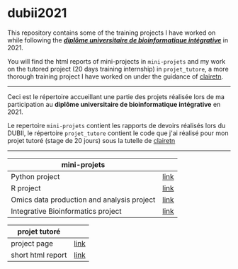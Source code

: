 # dubii2021

This repository contains some of the training projects I have worked on while following the **[_diplôme universitaire de bioinformatique intégrative_](https://odf.u-paris.fr/fr/offre-de-formation/diplome-d-universite-du-diu-1/sciences-technologies-sante-STS/du-bioinformatique-integrative-dubii-DUSBIIN_118.html)** in 2021.

You will find the html reports of mini-projects in `mini-projets` and my work on the tutored project (20 days training internship) in `projet_tutore`, a more thorough training project I have worked on under the guidance of [clairetn](https://github.com/clairetn).

_________


Ceci est le répertoire accueillant une partie des projets réalisée lors de ma participation au **diplôme universitaire de bioinformatique intégrative** en 2021.

Le repertoire `mini-projets` contient les rapports de devoirs réalisés lors du DUBII, le répertoire `projet_tutore` contient le code que j'ai réalisé pour mon projet tutoré (stage de 20 jours) sous la tutelle de [clairetn](https://github.com/clairetn)

_________

| mini-projets |   |
| ----------- | ----------- |
| Python project | [link](https://jarriged.github.io/dubii2021/mini-projets/python_project_djarrige.html) |
| R project | [link](https://jarriged.github.io/dubii2021/mini-projets/R_project_djarrige.html) |
| Omics data production and analysis project | [link](https://jarriged.github.io/dubii2021/mini-projets/omics_data_analysis_project_djarrige.html) |
| Integrative Bioinformatics project | [link](https://jarriged.github.io/dubii2021/mini-projets/integrative_bioinformatics_project_djarrige.html) |


| projet tutoré |  |
| ----------- | ----------- |
| project page | [link](https://jarriged.github.io/dubii2021/projet_tutore) |
| short html report | [link](https://jarriged.github.io/dubii2021/projet_tutore/rhythmic_analyses)|



